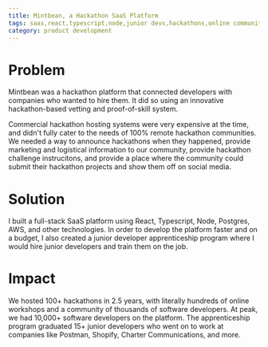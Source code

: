```yaml
---
title: Mintbean, a Hackathon SaaS Platform
tags: saas,react,typescript,node,junior devs,hackathons,online communities
category: product development
---
```


# Problem

Mintbean was a hackathon platform that connected developers with companies who wanted to hire
them. It did so using an innovative hackathon-based vetting and proof-of-skill system.


Commercial hackathon hosting systems were very expensive at the time, and didn't fully cater to
the needs of 100% remote hackathon communities. We needed a way to announce hackathons when they
happened, provide marketing and logistical information to our community, provide hackathon
challenge instrucitons, and provide a place where the community could submit their hackathon
projects and show them off on social media.

# Solution

I built a full-stack SaaS platform using React, Typescript, Node, Postgres, AWS, and other
technologies. In order to develop the platform faster and on a budget, I also created a junior
developer apprenticeship program where I would hire junior developers and train them on the job.

# Impact

We hosted 100+ hackathons in 2.5 years, with literally hundreds of online workshops and a
community of thousands of software developers. At peak, we had 10,000+ software developers on
the platform. The apprenticeship program graduated 15+ junior developers who went on to work at
companies like Postman, Shopify, Charter Communications, and more.
